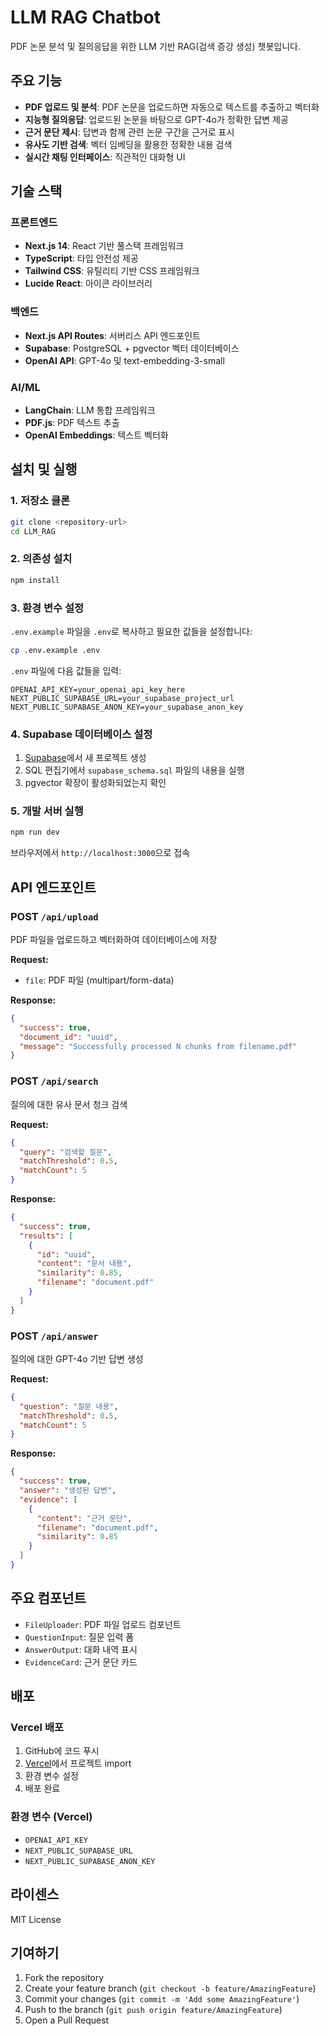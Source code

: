 # LLM RAG Chatbot

PDF 논문 분석 및 질의응답을 위한 LLM 기반 RAG(검색 증강 생성) 챗봇입니다.

## 주요 기능

- **PDF 업로드 및 분석**: PDF 논문을 업로드하면 자동으로 텍스트를 추출하고 벡터화
- **지능형 질의응답**: 업로드된 논문을 바탕으로 GPT-4o가 정확한 답변 제공
- **근거 문단 제시**: 답변과 함께 관련 논문 구간을 근거로 표시
- **유사도 기반 검색**: 벡터 임베딩을 활용한 정확한 내용 검색
- **실시간 채팅 인터페이스**: 직관적인 대화형 UI

## 기술 스택

### 프론트엔드
- **Next.js 14**: React 기반 풀스택 프레임워크
- **TypeScript**: 타입 안전성 제공
- **Tailwind CSS**: 유틸리티 기반 CSS 프레임워크
- **Lucide React**: 아이콘 라이브러리

### 백엔드
- **Next.js API Routes**: 서버리스 API 엔드포인트
- **Supabase**: PostgreSQL + pgvector 벡터 데이터베이스
- **OpenAI API**: GPT-4o 및 text-embedding-3-small

### AI/ML
- **LangChain**: LLM 통합 프레임워크
- **PDF.js**: PDF 텍스트 추출
- **OpenAI Embeddings**: 텍스트 벡터화

## 설치 및 실행

### 1. 저장소 클론
```bash
git clone <repository-url>
cd LLM_RAG
```

### 2. 의존성 설치
```bash
npm install
```

### 3. 환경 변수 설정
`.env.example` 파일을 `.env`로 복사하고 필요한 값들을 설정합니다:

```bash
cp .env.example .env
```

`.env` 파일에 다음 값들을 입력:
```env
OPENAI_API_KEY=your_openai_api_key_here
NEXT_PUBLIC_SUPABASE_URL=your_supabase_project_url
NEXT_PUBLIC_SUPABASE_ANON_KEY=your_supabase_anon_key
```

### 4. Supabase 데이터베이스 설정
1. [Supabase](https://supabase.com)에서 새 프로젝트 생성
2. SQL 편집기에서 `supabase_schema.sql` 파일의 내용을 실행
3. pgvector 확장이 활성화되었는지 확인

### 5. 개발 서버 실행
```bash
npm run dev
```

브라우저에서 `http://localhost:3000`으로 접속

## API 엔드포인트

### POST `/api/upload`
PDF 파일을 업로드하고 벡터화하여 데이터베이스에 저장

**Request:**
- `file`: PDF 파일 (multipart/form-data)

**Response:**
```json
{
  "success": true,
  "document_id": "uuid",
  "message": "Successfully processed N chunks from filename.pdf"
}
```

### POST `/api/search`
질의에 대한 유사 문서 청크 검색

**Request:**
```json
{
  "query": "검색할 질문",
  "matchThreshold": 0.5,
  "matchCount": 5
}
```

**Response:**
```json
{
  "success": true,
  "results": [
    {
      "id": "uuid",
      "content": "문서 내용",
      "similarity": 0.85,
      "filename": "document.pdf"
    }
  ]
}
```

### POST `/api/answer`
질의에 대한 GPT-4o 기반 답변 생성

**Request:**
```json
{
  "question": "질문 내용",
  "matchThreshold": 0.5,
  "matchCount": 5
}
```

**Response:**
```json
{
  "success": true,
  "answer": "생성된 답변",
  "evidence": [
    {
      "content": "근거 문단",
      "filename": "document.pdf",
      "similarity": 0.85
    }
  ]
}
```

## 주요 컴포넌트

- `FileUploader`: PDF 파일 업로드 컴포넌트
- `QuestionInput`: 질문 입력 폼
- `AnswerOutput`: 대화 내역 표시
- `EvidenceCard`: 근거 문단 카드

## 배포

### Vercel 배포
1. GitHub에 코드 푸시
2. [Vercel](https://vercel.com)에서 프로젝트 import
3. 환경 변수 설정
4. 배포 완료

### 환경 변수 (Vercel)
- `OPENAI_API_KEY`
- `NEXT_PUBLIC_SUPABASE_URL`
- `NEXT_PUBLIC_SUPABASE_ANON_KEY`

## 라이센스

MIT License

## 기여하기

1. Fork the repository
2. Create your feature branch (`git checkout -b feature/AmazingFeature`)
3. Commit your changes (`git commit -m 'Add some AmazingFeature'`)
4. Push to the branch (`git push origin feature/AmazingFeature`)
5. Open a Pull Request